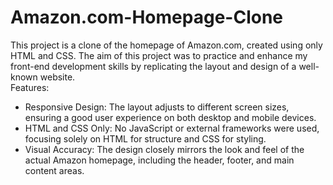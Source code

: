 # Amazon.com-Homepage-Clone
 This project is a clone of the homepage of Amazon.com, created using only HTML and CSS. The aim of this project was to practice and enhance my front-end development skills by replicating the layout and design of a well-known website.
 <br>
Features:<br>
<ul>
 <li>Responsive Design: The layout adjusts to different screen sizes, ensuring a good user experience on both desktop and mobile devices.</li>
<li>HTML and CSS Only: No JavaScript or external frameworks were used, focusing solely on HTML for structure and CSS for styling.</li>
<li>Visual Accuracy: The design closely mirrors the look and feel of the actual Amazon homepage, including the header, footer, and main content areas.</li>
</ul>

